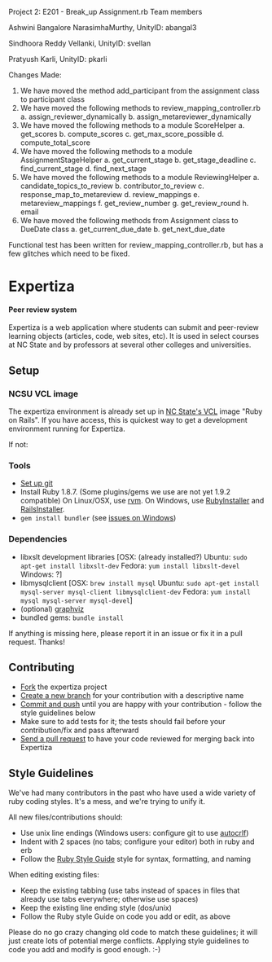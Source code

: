 Project 2: E201 - Break_up Assignment.rb
Team members

Ashwini Bangalore NarasimhaMurthy, UnityID: abangal3

Sindhoora Reddy Vellanki, UnityID: svellan

Pratyush Karli, UnityID: pkarli

Changes Made:

1. We have moved the method add_participant from the assignment class to participant class
2. We have moved the following methods to review_mapping_controller.rb
    a.  assign_reviewer_dynamically
    b.  assign_metareviewer_dynamically
3. We have moved the following methods to a module ScoreHelper
    a.  get_scores
    b.  compute_scores
    c.  get_max_score_possible
    d.  compute_total_score
4. We have moved the following methods to a module AssignmentStageHelper
    a. get_current_stage
    b. get_stage_deadline
    c. find_current_stage
    d. find_next_stage
5. We have moved the following methods to a module ReviewingHelper
    a.  candidate_topics_to_review
    b.  contributor_to_review
    c.  response_map_to_metareview
    d.  review_mappings
    e.  metareview_mappings
    f.  get_review_number
    g.  get_review_round
    h.  email
6. We have moved the following methods from Assignment class to DueDate class
    a. get_current_due_date
    b. get_next_due_date

Functional test has been written for review_mapping_controller.rb, but has a few glitches which need to be fixed.










Expertiza
=========


#### Peer review system

Expertiza is a web application where students can submit and peer-review learning objects (articles, code, web sites, etc). It is used in select courses at NC State and by professors at several other colleges and universities.

Setup
-----

### NCSU VCL image

The expertiza environment is already set up in [NC State's VCL](https://vcl.ncsu.edu) image "Ruby on Rails".
If you have access, this is quickest way to get a development environment running for Expertiza.

If not:

### Tools

 * [Set up git](http://help.github.com/set-up-git-redirect)
 * Install Ruby 1.8.7. (Some plugins/gems we use are not yet 1.9.2 compatible)
   On Linux/OSX, use [rvm](http://beginrescueend.com).
   On Windows, use [RubyInstaller](http://rubyinstaller.org) and [RailsInstaller](http://railsinstaller.org).
 * `gem install bundler` (see [issues on Windows](http://matt-hulse.com/articles/2010/01/30/from-zero-to-rails3-on-windows-in-600-seconds/))

### Dependencies

 * libxslt development libraries [OSX: (already installed?) Ubuntu: `sudo apt-get install libxslt-dev` Fedora: `yum install libxslt-devel` Windows: ?]
 * libmysqlclient [OSX: `brew install mysql` Ubuntu: `sudo apt-get install mysql-server mysql-client libmysqlclient-dev` Fedora: `yum install mysql mysql-server mysql-devel`]
 * (optional) [graphviz](http://www.graphviz.org)
 * bundled gems: `bundle install`
 
 If anything is missing here, please report it in an issue or fix it in a pull request. Thanks!

Contributing
------------

 * [Fork](http://help.github.com/fork-a-repo/) the expertiza project
 * [Create a new branch](http://progit.org/book) for your contribution with a descriptive name
 * [Commit and push](http://progit.org/book) until you are happy with your contribution - follow the style guidelines below
 * Make sure to add tests for it; the tests should fail before your contribution/fix and pass afterward
 * [Send a pull request](http://help.github.com/send-pull-requests) to have your code reviewed for merging back into Expertiza

Style Guidelines
----------------

We've had many contributors in the past who have used a wide variety of ruby coding styles. It's a mess, and we're trying to unify it.

All new files/contributions should:

 * Use unix line endings (Windows users: configure git to use [autocrlf](http://help.github.com/line-endings))
 * Indent with 2 spaces (no tabs; configure your editor) both in ruby and erb
 * Follow the [Ruby Style Guide](http://batsov.com/Programming/Ruby/2011/09/12/ruby-style-guide.html) style for syntax, formatting, and naming

When editing existing files:

 * Keep the existing tabbing (use tabs instead of spaces in files that already use tabs everywhere; otherwise use spaces)
 * Keep the existing line ending style (dos/unix)
 * Follow the Ruby style Guide on code you add or edit, as above

Please do no go crazy changing old code to match these guidelines; it will just create lots of potential merge conflicts.
Applying style guidelines to code you add and modify is good enough. :-)





